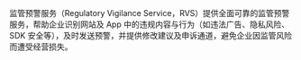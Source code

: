 监管预警服务（Regulatory Vigilance Service，RVS）提供全面可靠的监管预警服务，帮助企业识别网站及 App 中的违规内容与行为（如违法广告、隐私风险、SDK 安全等），及时发送预警，并提供修改建议及申诉通道，避免企业因监管风险而遭受经营损失。

